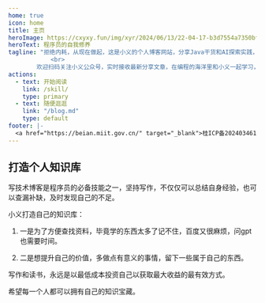```yaml
---
home: true
icon: home
title: 主页
heroImage: https://cxyxy.fun/img/xyr/2024/06/13/22-04-17-b3d7554a7350bfbc74d877d1b2ee069f-gzh-964cfe.jpg
heroText: 程序员的自我修养
tagline: "拒绝内耗，从现在做起，这是小义的个人博客网站，分享Java干货和AI探索实践，修行的路很漫长，但也要坚持走下去。
            <br> 
        欢迎扫码关注小义公众号，实时接收最新分享文章，在编程的海洋里和小义一起学习，一起成长。知识无价，代码永存！"
actions:
  - text: 开始阅读
    link: /skill/
    type: primary
  - text: 随便逛逛
    link: "/blog.md"
    type: default
footer: |-
  <a href="https://beian.miit.gov.cn/" target="_blank">桂ICP备2024034616号-1</a> | 主题: <a href="https://theme-hope.vuejs.press/zh/" target="_blank">VuePress Theme Hope</a>
---
```

## 打造个人知识库

写技术博客是程序员的必备技能之一，坚持写作，不仅仅可以总结自身经验，也可以查漏补缺，及时发现自己的不足。

小义打造自己的知识库：

1. 一是为了方便查找资料，毕竟学的东西太多了记不住，百度又很麻烦，问gpt也需要时间。

2. 二是想提升自己的价值，多做点有意义的事情，留下一些属于自己的东西。

写作和读书，永远是以最低成本投资自己以获取最大收益的最有效方式。

希望每一个人都可以拥有自己的知识宝藏。
